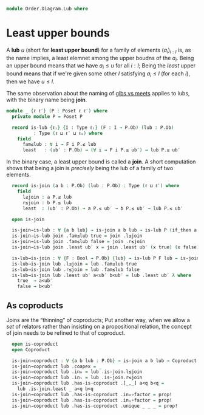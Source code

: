 <!--
```agda
open import Cat.Diagram.Coproduct
open import Cat.Prelude

open import Data.Bool

open import Order.Base
open import Order.Cat

import Order.Reasoning as Poset
```
-->

```agda
module Order.Diagram.Lub where
```

# Least upper bounds

A **lub** $u$ (short for **least upper bound**) for a family of
elements $(a_i)_{i : I}$ is, as the name implies, a least elemnet among
the upper boudns of the $a_i$. Being an upper bound means that we have
$a_i \le u$ for all $i : I$; Being the _least_ upper bound means that
if we're given some other $l$ satisfying $a_i \le l$ (for each $i$),
then we have $u \le l$.

The same observation about the naming of [glbs vs meets] applies to
lubs, with the binary name being **join**.

[glbs vs meets]: Order.Diagram.Glb.html

```agda
module _ {ℓ ℓ′} (P : Poset ℓ ℓ′) where
  private module P = Poset P

  record is-lub {ℓᵢ} {I : Type ℓᵢ} (F : I → P.Ob) (lub : P.Ob)
          : Type (ℓ ⊔ ℓ′ ⊔ ℓᵢ) where
    field
      fam≤lub : ∀ i → F i P.≤ lub
      least   : (ub′ : P.Ob) → (∀ i → F i P.≤ ub′) → lub P.≤ ub′
```

<!--
```agda
module _ {ℓ ℓ′} {P : Poset ℓ ℓ′} where
  private module P = Poset P
  open is-lub

  private unquoteDecl eqv = declare-record-iso eqv (quote is-lub)

  instance
    H-Level-is-lub
      : ∀ {ℓᵢ} {I : Type ℓᵢ} {F : I → P.Ob} {lub : P.Ob} {n}
      → H-Level (is-lub P F lub) (suc n)
    H-Level-is-lub = prop-instance $ Iso→is-hlevel 1 eqv (hlevel 1)

module _ {ℓ ℓ′} (P : Poset ℓ ℓ′) where
  private module P = Poset P
  open is-lub

  lub-unique : ∀ {ℓᵢ} {I : Type ℓᵢ} {F : I → P.Ob}
             → is-prop (Σ P.Ob (is-lub P F))
  lub-unique (lub , is) (lub′ , is′) = Σ-prop-path! $ P.≤-antisym
    (is .least lub′ (is′ .fam≤lub))
    (is′ .least lub (is .fam≤lub))
```
-->

In the binary case, a least upper bound is called a **join**. A short
computation shows that being a join is _precisely_ being the lub of a
family of two elements.

```agda
  record is-join (a b : P.Ob) (lub : P.Ob) : Type (ℓ ⊔ ℓ′) where
    field
      l≤join : a P.≤ lub
      r≤join : b P.≤ lub
      least  : (ub′ : P.Ob) → a P.≤ ub′ → b P.≤ ub′ → lub P.≤ ub′

  open is-join

  is-join→is-lub : ∀ {a b lub} → is-join a b lub → is-lub P (if_then a else b) lub
  is-join→is-lub join .fam≤lub true = join .l≤join
  is-join→is-lub join .fam≤lub false = join .r≤join
  is-join→is-lub join .least ub′ x = join .least ub′ (x true) (x false)

  is-lub→is-join : ∀ {F : Bool → P.Ob} {lub} → is-lub P F lub → is-join (F true) (F false) lub
  is-lub→is-join lub .l≤join = lub .fam≤lub true
  is-lub→is-join lub .r≤join = lub .fam≤lub false
  is-lub→is-join lub .least ub′ a<ub′ b<ub′ = lub .least ub′ λ where
    true  → a<ub′
    false → b<ub′
```

<!--
```
  private unquoteDecl eqv′ = declare-record-iso eqv′ (quote is-join)

  instance
    H-Level-is-join
      : ∀ {a b lub : P.Ob} {n}
      → H-Level (is-join a b lub) (suc n)
    H-Level-is-join = prop-instance $ Iso→is-hlevel 1 eqv′ (hlevel 1)


  open is-iso
  is-join≃is-lub : ∀ {a b lub : P.Ob} → is-equiv (is-join→is-lub {a} {b} {lub})
  is-join≃is-lub = prop-ext! _ is-lub→is-join .snd

  join-unique : ∀ {a b} → is-prop (Σ P.Ob (is-join a b))
  join-unique {a} {b} = transport
    (λ i → is-prop (Σ P.Ob λ x → ua (_ , is-join≃is-lub {a} {b} {x}) (~ i)))
    lub-unique
```
-->

## As coproducts

Joins are the “thinning” of coproducts; Put another way, when we allow a
_set_ of relators rather than insisting on a propositional relation, the
concept of join needs to be refined to that of coproduct.

```agda
  open is-coproduct
  open Coproduct

  is-join→coproduct : ∀ {a b lub : P.Ob} → is-join a b lub → Coproduct (poset→category P) a b
  is-join→coproduct lub .coapex = _
  is-join→coproduct lub .in₀ = lub .is-join.l≤join
  is-join→coproduct lub .in₁ = lub .is-join.r≤join
  is-join→coproduct lub .has-is-coproduct .[_,_] a<q b<q =
    lub .is-join.least _ a<q b<q
  is-join→coproduct lub .has-is-coproduct .in₀∘factor = prop!
  is-join→coproduct lub .has-is-coproduct .in₁∘factor = prop!
  is-join→coproduct lub .has-is-coproduct .unique _ _ _ = prop!
```
